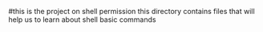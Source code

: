 #this is the project on shell permission
this directory contains files that will help us to learn about shell basic commands
